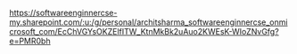 https://softwareenginnercse-my.sharepoint.com/:u:/g/personal/architsharma_softwareenginnercse_onmicrosoft_com/EcChVGYsOKZElfITW_KtnMkBk2uAuo2KWEsK-WIoZNvGfg?e=PMR0bh
